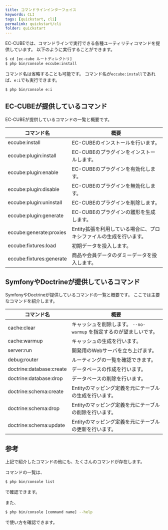```yaml
---
title: コマンドラインインターフェイス
keywords: CLI
tags: [quickstart, cli]
permalink: quickstart/cli
folder: quickstart
---
```


EC-CUBEでは、コマンドラインで実行できる各種ユーティリティコマンドを提供しています。
以下のように実行することができます。

```bash
$ cd [ec-cube ルートディレクトリ]
$ php bin/console eccube:install
```

コマンド名は省略することも可能です。
コマンド名が`eccube:install`であれば、`e:i`でも実行できます。

```bash
$ php bin/console e:i
```

## EC-CUBEが提供しているコマンド

EC-CUBEが提供しているコマンドの一覧と概要です。

| コマンド名               | 概要                                                               |
|--------------------------|--------------------------------------------------------------------|
| eccube:install           | EC-CUBEのインストールを行います。                                  |
| eccube:plugin:install    | EC-CUBEのプラグインをインストールします。                          |
| eccube:plugin:enable     | EC-CUBEのプラグインを有効化します。                                |
| eccube:plugin:disable    | EC-CUBEのプラグインを無効化します。                                |
| eccube:plugin:uninstall  | EC-CUBEのプラグインを削除します。                      |
| eccube:plugin:generate   | EC-CUBEのプラグインの雛形を生成します。                            |
| eccube:generate:proxies  | Entity拡張を利用している場合に、プロキシファイルの生成を行います。 |
| eccube:fixtures:load     | 初期データを投入します。                                           |
| eccube:fixtures:generate | 商品や会員データのダミーデータを投入します。                       |

## SymfonyやDoctrineが提供しているコマンド

SymfonyやDoctrineが提供しているコマンドの一覧と概要です。
ここでは主要なコマンドを紹介します。

| コマンド名               | 概要                                                            |
|--------------------------|-----------------------------------------------------------------|
| cache:clear              | キャッシュを削除します。 `--no-warmup` を指定するのが望ましいです。 |
| cache:warmup             | キャッシュの生成を行います。                                    |
| server:run               | 開発用のWebサーバを立ち上げます。                               |
| debug:router             | ルーティングの一覧を確認できます。                              |
| doctrine:database:create | データベースの作成を行います。                                  |
| doctrine:database:drop   | データベースの削除を行います。                                  |
| doctrine:schema:create   | Entityのマッピング定義を元にテーブルの生成を行います。          |
| doctrine:schema:drop     | Entityのマッピング定義を元にテーブルの削除を行います。          |
| doctrine:schema:update   | Entityのマッピング定義を元にテーブルの更新を行います。          |

## 参考

上記で紹介したコマンドの他にも、たくさんのコマンドが存在します。

コマンドの一覧は、

```bash
$ php bin/console list
```

で確認できます。

また、

```bash
$ php bin/console [command name] --help
```

で使い方を確認できます。
